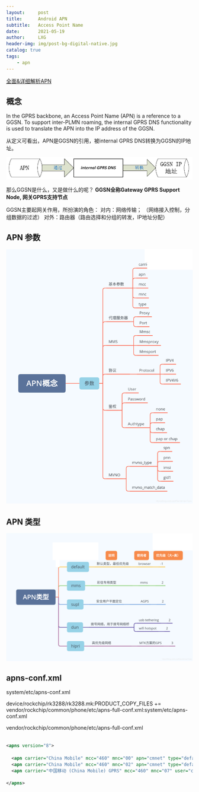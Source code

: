 ```yaml
---
layout:     post
title:      Android APN
subtitle:   Access Point Name
date:       2021-05-19
author:     LXG
header-img: img/post-bg-digital-native.jpg
catalog: true
tags:
    - apn
---
```


[全面&详细解析APN](https://blog.csdn.net/GentelmanTsao/article/details/103234535)

## 概念

In the GPRS backbone, an Access Point Name (APN) is a reference to a GGSN. To support inter-PLMN roaming, the internal GPRS DNS functionality is used to translate the APN into the IP address of the GGSN.

从定义可看出，APN是GGSN的引用，被internal GPRS DNS转换为GGSN的IP地址。

![apn_define](/images/apn/apn_define.png)

那么GGSN是什么，又是做什么的呢？
**GGSN全称Gateway GPRS Support Node, 网关GPRS支持节点**

GGSN主要起网关作用，所扮演的角色：
对内：网络传输； （网络接入控制，分组数据的过滤）
对外：路由器（路由选择和分组的转发，IP地址分配）

## APN 参数

![apn_param](/images/apn/apn_param.png)

## APN 类型

![apn_type](/images/apn/apn_type.png)

## apns-conf.xml

system/etc/apns-conf.xml

device/rockchip/rk3288/rk3288.mk:PRODUCT_COPY_FILES += vendor/rockchip/common/phone/etc/apns-full-conf.xml:system/etc/apns-conf.xml

vendor/rockchip/common/phone/etc/apns-full-conf.xml

```xml

<apns version="8">

  <apn carrier="China Mobile" mcc="460" mnc="00" apn="cmnet" type="default,supl" />
  <apn carrier="China Mobile" mcc="460" mnc="02" apn="cmnet" type="default,supl" />
  <apn carrier="中国移动 (China Mobile) GPRS" mcc="460" mnc="07" user="cmnet" password="cmnet" apn="cmnet" type="default,supl" />

</apns>

```


